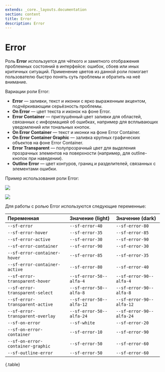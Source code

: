 ```yaml
---
extends: _core._layouts.documentation
section: content
title: Error
description: Error
---
```


# Error

Роль **Error** используется для чёткого и заметного отображения проблемных состояний в интерфейсе: ошибок, сбоев или
иных критичных ситуаций. Применение цветов из данной роли помогает пользователю быстро понять суть проблемы и обратить
на неё внимание.

Вариации роли Error:

* **Error** — заливки, текст и иконки с ярко выраженным акцентом, подчёркивающим серьёзность проблемы.
* **On Error** — цвет текста и иконок на фоне Error.
* **Error Container** — приглушённый цвет заливки для областей, связанных с информацией об ошибках, например для
  всплывающих уведомлений или тональных кнопок.
* **On Error Container** — текст и иконки на фоне Error Container.
* **On Error Container Graphic** — заливка крупных графических объектов на фоне Error Container.
* **Error Transparent** — полупрозрачный цвет для выделения прозрачных элементов на поверхности (например, для
  outline-кнопок при наведении).
* **Outline Error** — цвет контуров, границ и разделителей, связанных с элементами ошибки.

Пример использования роли Error:

![][image13]

![][image14]

Для работы с ролью Error используются следующие переменные:

| Переменная                        | Значение (light)         | Значение (dark)          |
|:----------------------------------|:-------------------------|:-------------------------|
| `--sf-error`                      | `--sf-error-40`          | `--sf-error-80`          |
| `--sf-error-hover`                | `--sf-error-35`          | `--sf-error-85`          |
| `--sf-error-active`               | `--sf-error-30`          | `--sf-error-90`          |
| `--sf-error-container`            | `--sf-error-90`          | `--sf-error-30`          |
| `--sf-error-container-hover`      | `--sf-error-85`          | `--sf-error-35`          |
| `--sf-error-container-active`     | `--sf-error-80`          | `--sf-error-40`          |
| `--sf-error-transparent-hover`    | `--sf-error-50--alfa-4`  | `--sf-error-90--alfa-4`  |
| `--sf-error-transparent-select`   | `--sf-error-50--alfa-8`  | `--sf-error-90--alfa-8`  |
| `--sf-error-transparent-active`   | `--sf-error-50--alfa-12` | `--sf-error-90--alfa-12` |
| `--sf-error-transparent-overlay`  | `--sf-error-50--alfa-24` | `--sf-error-90--alfa-24` |
| `--sf-on-error`                   | `--sf-white`             | `--sf-error-20`          |
| `--sf-on-error-container`         | `--sf-error-10`          | `--sf-error-90`          |
| `--sf-on-error-container-graphic` | `--sf-error-50`          | `--sf-error-60`          |
| `--sf-outline-error`              | `--sf-error-50`          | `--sf-error-60`          |
{.table}

[image13]: /assets/build/img/b64/f686dd417f8a6496.png
[image14]: /assets/build/img/b64/2b6d33f495587919.png
